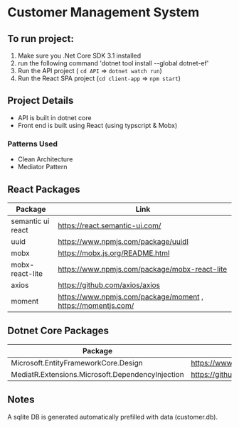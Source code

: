 # Customer Management System


## To run project:
1. Make sure you .Net Core SDK 3.1 installed
2. run the following command 'dotnet tool install --global dotnet-ef'
3. Run the API project ( `cd API` => `dotnet watch run`)
4. Run the React SPA project (`cd client-app` => `npm start`)

## Project Details
- API is built in dotnet core
- Front end is built using React (using typscript & Mobx)
### Patterns Used
- Clean Architecture
- Mediator Pattern 

## React Packages
| Package                 | Link                                                          |
| -------------           | -------------                                                 |
| semantic ui react       | https://react.semantic-ui.com/                                |
| uuid                    | https://www.npmjs.com/package/uuidl                           |
| mobx                    | https://mobx.js.org/README.html                               |
| mobx-react-lite         | https://www.npmjs.com/package/mobx-react-lite                 |
| axios                   | https://github.com/axios/axios                                |
| moment                  | https://www.npmjs.com/package/moment , https://momentjs.com/  |

## Dotnet Core Packages
| Package                                               | Link                                                                       |
| -------------                                         | -------------                                                              |
| Microsoft.EntityFrameworkCore.Design                  | https://www.nuget.org/packages/Microsoft.EntityFrameworkCore.Design/3.1.2  | 
| MediatR.Extensions.Microsoft.DependencyInjection       | https://github.com/jbogard/MediatR                                        |                      

## Notes
A sqlite DB is generated automatically prefilled with data (customer.db).
